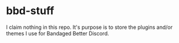 # bbd-stuff
I claim nothing in this repo. It's purpose is to store the plugins and/or themes I use for Bandaged Better Discord.
